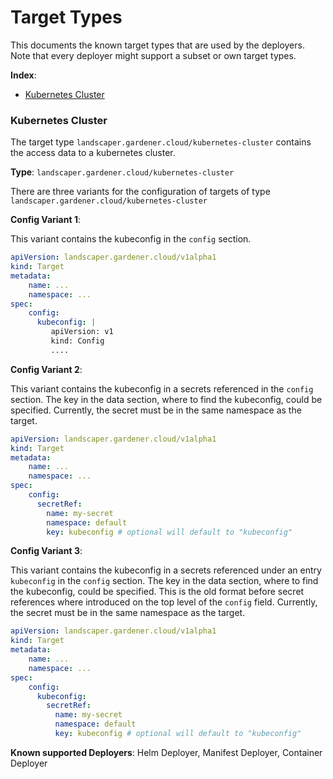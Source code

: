 # Target Types

This documents the known target types that are used by the deployers.
Note that every deployer might support a subset or own target types.

**Index**:
- [Kubernetes Cluster](#kubernetes-cluster)

### Kubernetes Cluster

The target type `landscaper.gardener.cloud/kubernetes-cluster` contains the access data to a kubernetes cluster.

**Type**: `landscaper.gardener.cloud/kubernetes-cluster`

There are three variants for the configuration of targets of type  `landscaper.gardener.cloud/kubernetes-cluster`

**Config Variant 1**:

This variant contains the kubeconfig in the `config` section.

```yaml
apiVersion: landscaper.gardener.cloud/v1alpha1
kind: Target
metadata:
    name: ...
    namespace: ...
spec:
    config:
      kubeconfig: | 
         apiVersion: v1
         kind: Config
         ....
```

**Config Variant 2**:

This variant contains the kubeconfig in a secrets referenced in the `config` section. The key in the data section, where
to find the kubeconfig, could be specified. Currently, the secret must be in the same namespace as the target.

```yaml
apiVersion: landscaper.gardener.cloud/v1alpha1
kind: Target
metadata:
    name: ...
    namespace: ...
spec:
    config:
      secretRef:
        name: my-secret
        namespace: default
        key: kubeconfig # optional will default to "kubeconfig"
```

**Config Variant 3**:

This variant contains the kubeconfig in a secrets referenced under an entry `kubeconfig` in the `config` section. The 
key in the data section, where to find the kubeconfig, could be specified. This is the old format before secret references 
where introduced on the top level of the `config` field. Currently, the secret must be in the same namespace as the target.

```yaml
apiVersion: landscaper.gardener.cloud/v1alpha1
kind: Target
metadata:
    name: ...
    namespace: ...
spec:
    config:
      kubeconfig:
        secretRef:
          name: my-secret
          namespace: default
          key: kubeconfig # optional will default to "kubeconfig"
```

**Known supported Deployers**: Helm Deployer, Manifest Deployer, Container Deployer
